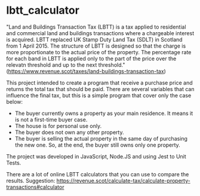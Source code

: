 # lbtt_calculator

"Land and Buildings Transaction Tax (LBTT) is a tax applied to residential and commercial land and buildings transactions where a chargeable interest is acquired.
LBTT replaced UK Stamp Duty Land Tax (SDLT) in Scotland from 1 April 2015. 
The structure of LBTT is designed so that the charge is more proportionate to the actual price of the property. The percentage rate for each band in LBTT is applied
only to the part of the price over the relevatn threshold and up to the next threshold." (https://www.revenue.scot/taxes/land-buildings-transaction-tax)

This project intended to create a program that receive a purchase price and returns the total tax that should be paid.
There are several variables that can influence the final tax, but this is a simple program that cover only the case below:
 - The buyer currently owns a property as your main residence. It means it is not a first-time buyer case. 
 - The house is for personal use only. 
 - The buyer does not own any other property.
 - The buyer is selling the actual property in the same day of purchasing the new one. So, at the end, the buyer still owns only one property. 

The project was developed in JavaScript, Node.JS and using Jest to Unit Tests. 

There are a lot of online LBTT calculators that you can use to compare the results. 
Suggestion: https://revenue.scot/calculate-tax/calculate-property-transactions#calculator
